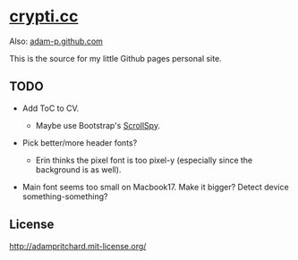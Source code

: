 # [crypti.cc](http://www.crypti.cc)

Also: [adam-p.github.com](http://adam-p.github.com)

This is the source for my little Github pages personal site.

## TODO

* Add ToC to CV.
  * Maybe use Bootstrap's [ScrollSpy](http://twitter.github.com/bootstrap/javascript.html#scrollspy).

* Pick better/more header fonts?
  - Erin thinks the pixel font is too pixel-y (especially since the background is as well).

* Main font seems too small on Macbook17. Make it bigger? Detect device something-something?

## License

http://adampritchard.mit-license.org/

